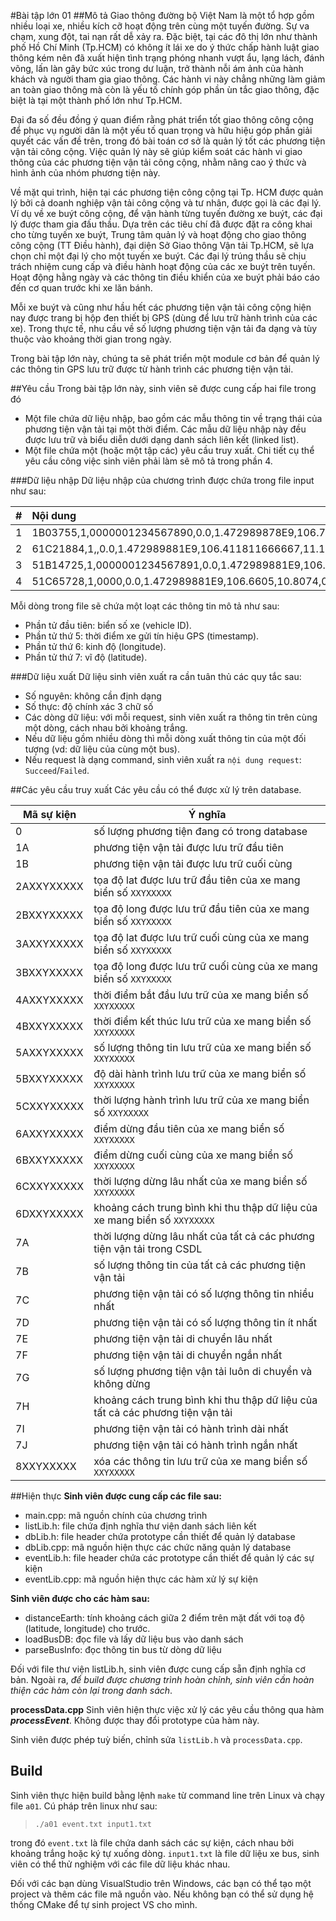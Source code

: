 #Bài tập lớn 01
##Mô tả
Giao thông đường bộ Việt Nam là một tổ hợp gồm nhiều loại xe, nhiều kích cỡ 
hoạt động trên cùng một tuyến đường. Sự va chạm, xung đột, tai nạn rất dễ 
xảy ra. Đặc biệt, tại các đô thị lớn như thành phố Hồ Chí Minh (Tp.HCM) có 
không ít lái xe do ý thức chấp hành luật giao thông kém nên đã xuất hiện tình 
trạng phóng nhanh vượt ẩu, lạng lách, đánh võng, lấn làn gây bức xúc trong 
dư luận, trở thành nỗi ám ảnh của hành khách và người tham gia giao thông. 
Các hành vi này chẳng những làm giảm an toàn giao thông mà còn là yếu tố 
chính góp phần ùn tắc giao thông, đặc biệt là tại một thành phố lớn như Tp.HCM. 

Đại đa số đều đồng ý quan điểm rằng phát triển tốt giao thông công cộng để 
phục vụ người dân là một yếu tố quan trọng và hữu hiệu góp phần giải quyết 
các vấn đề trên, trong đó bài toán cơ sở là quản lý tốt các phương tiện vận tải 
công cộng. Việc quản lý này sẽ giúp kiểm soát các hành vi giao thông của các 
phương tiện vận tải công cộng, nhằm nâng cao ý thức và hình ảnh của nhóm 
phương tiện này.

Về mặt qui trình, hiện tại các phương tiện công cộng tại Tp. HCM được quản lý 
bởi cả doanh nghiệp vận tải công cộng và tư nhân, được gọi là các đại lý. Ví dụ 
về xe buýt công cộng, để vận hành từng tuyến đường xe buýt, các đại lý được 
tham gia đấu thầu. Dựa trên các tiêu chí đã được đặt ra công khai cho từng 
tuyến xe buýt, Trung tâm quản lý và hoạt động cho giao thông công cộng 
(TT Điều hành), đại diện Sở Giao thông Vận tải Tp.HCM, sẽ lựa chọn chỉ một 
đại lý cho một tuyến xe buýt. Các đại lý trúng thầu sẽ chịu trách nhiệm cung cấp 
và điều hành hoạt động của các xe buýt trên tuyến. Hoạt động hằng ngày và 
các thông tin điều khiển của xe buýt phải báo cáo đến cơ quan trước khi xe lăn bánh.

Mỗi xe buýt và cũng như hầu hết các phương tiện vận tải công cộng hiện nay 
được trang bị hộp đen thiết bị GPS (dùng để lưu trữ hành trình của các xe). 
Trong thực tế, nhu cầu về số lượng phương tiện vận tải đa dạng và tùy thuộc 
vào khoảng thời gian trong ngày. 

Trong bài tập lớn này, chúng ta sẽ phát triển một module cơ bản để quản lý các 
thông tin GPS lưu trữ được từ hành trình các phương tiện vận tải.

##Yêu cầu
Trong bài tập lớn này, sinh viên sẽ được cung cấp hai file trong đó
- Một file chứa dữ liệu nhập, bao gồm các mẫu thông tin về trạng thái của phương tiện vận tải tại một thời điểm. Các mẫu dữ liệu nhập này đều được lưu trữ và biểu diễn dưới dạng danh sách liên kết (linked list).
- Một file chứa một (hoặc một tập các) yêu cầu truy xuất. Chi tiết cụ thể yêu cầu công việc sinh viên phải làm sẽ mô tả trong phần 4.

###Dữ liệu nhập
Dữ liệu nhập của chương trình được chứa trong file input như sau:

| # | Nội dung |
|---|:---------|
|1| 1B03755,1,0000001234567890,0.0,1.472989878E9,106.781668333333,10.65749,0.0,348.0,0,1,0,0,0,1,0.0,0.0 |
|2| 61C21884,1,,0.0,1.472989881E9,106.411811666667,11.1932933333333,0.0,288.0,0,0,0,0,0,0,0.0,0.0 |
|3| 51B14725,1,0000001234567891,0.0,1.472989881E9,106.689196666667,10.7733133333333,0.0,30.0,1,1,0,0,0,0,0.0,0.0 |
|4| 51C65728,1,0000,0.0,1.472989881E9,106.6605,10.8074,0.0,0.0,0,0,0,0,0,0,0.0,0.0 |

Mỗi dòng trong file sẽ chứa một loạt các thông tin mô tả như sau:
- Phần tử đầu tiên: biển số xe (vehicle ID).
- Phần tử thứ 5: thời điểm xe gửi tín hiệu GPS (timestamp).
- Phần tử thứ 6: kinh độ (longitude).
- Phần tử thứ 7: vĩ độ (latitude).

###Dữ liệu xuất
Dữ liệu sinh viên xuất ra cần tuân thủ các quy tắc sau:
 + Số nguyên: không cần định dạng
 + Số thực: độ chính xác 3 chữ số
 + Các dòng dữ liệu: với mỗi request, sinh viên xuất ra
 thông tin trên cùng một dòng, cách nhau bởi khoảng trắng.
 + Nếu dữ liệu gồm nhiều dòng thì mỗi dòng xuất thông tin của một đối tượng
 (vd: dữ liệu của cùng một bus). 
 + Nếu request là dạng command, sinh viên xuất 
 ra `nội dung request`: `Succeed`/`Failed`.

##Các yêu cầu truy xuất
Các yêu cầu có thể được xử lý trên database.

| Mã sự kiện | Ý nghĩa |
| ---------- | ------- |
| 0          | số lượng phương tiện đang có trong database | 
| 1A         | phương tiện vận tải được lưu trữ đầu tiên   |
| 1B         | phương tiện vận tải được lưu trữ cuối cùng  |
| 2AXXYXXXXX | tọa độ lat được lưu trữ đầu tiên của xe mang biển số `XXYXXXXX` |
| 2BXXYXXXXX | tọa độ long được lưu trữ đầu tiên của xe mang biển số `XXYXXXXX` |
| 3AXXYXXXXX | tọa độ lat được lưu trữ cuối cùng của xe mang biển số `XXYXXXXX` |
| 3BXXYXXXXX | tọa độ long được lưu trữ cuối cùng của xe mang biển số `XXYXXXXX` |
| 4AXXYXXXXX | thời điểm bắt đầu lưu trữ của xe mang biển số `XXYXXXXX` |
| 4BXXYXXXXX | thời điểm kết thúc lưu trữ của xe mang biển số `XXYXXXXX` |
| 5AXXYXXXXX | số lượng thông tin lưu trữ của xe mang biển số `XXYXXXXX` |
| 5BXXYXXXXX | độ dài hành trình lưu trữ của xe mang biển số `XXYXXXXX` |
| 5CXXYXXXXX | thời lượng hành trình lưu trữ của xe mang biển số `XXYXXXXX` |
| 6AXXYXXXXX | điểm dừng đầu tiên của xe mang biển số `XXYXXXXX` |
| 6BXXYXXXXX | điểm dừng cuối cùng của xe mang biển số `XXYXXXXX` |
| 6CXXYXXXXX | thời lượng dừng lâu nhất của xe mang biển số `XXYXXXXX` |
| 6DXXYXXXXX | khoảng cách trung bình khi thu thập dữ liệu của xe mang biển số `XXYXXXXX` |
| 7A         | thời lượng dừng lâu nhất của tất cả các phương tiện vận tải trong CSDL |
| 7B         | số lượng thông tin của tất cả các phương tiện vận tải |
| 7C         | phương tiện vận tải có số lượng thông tin nhiều nhất |
| 7D         | phương tiện vận tải có số lượng thông tin ít nhất |
| 7E         | phương tiện vận tải di chuyển lâu nhất |
| 7F         | phương tiện vận tải di chuyển ngắn nhất |
| 7G         | số lượng phương tiện vận tải luôn di chuyển và không dừng |
| 7H         | khoảng cách trung bình khi thu thập dữ liệu của tất cả các phương tiện vận tải |
| 7I         | phương tiện vận tải có hành trình dài nhất |
| 7J         | phương tiện vận tải có hành trình ngắn nhất |
| 8XXYXXXXX  | xóa các thông tin lưu trữ của xe mang biển số `XXYXXXXX` |

##Hiện thực
**Sinh viên được cung cấp các file sau:**
 - main.cpp: mã nguồn chính của chương trình
 - listLib.h: file chứa định nghĩa thư viện danh sách liên kết
 - dbLib.h: file header chứa prototype cần thiết để quản lý database
 - dbLib.cpp: mã nguồn hiện thực các chức năng quản lý database
 - eventLib.h: file header chứa các prototype cần thiết để quản lý các sự kiện
 - eventLib.cpp: mã nguồn hiện thực các hàm xử lý sự kiện

__Sinh viên được cho các hàm sau:__
 - distanceEarth: tính khoảng cách giữa 2 điểm trên mặt đất với 
 toạ độ (latitude, longitude) cho trước.
 - loadBusDB: đọc file và lấy dữ liệu bus vào danh sách
 - parseBusInfo: đọc thông tin bus từ dòng dữ liệu

Đối với file thư viện listLib.h, sinh viên được cung cấp sẵn định 
nghĩa cơ bản. Ngoài ra, _để build được chương trình hoàn chỉnh, sinh viên
cần hoàn thiện các hàm còn lại trong danh sách_.

__processData.cpp__
Sinh viên hiện thực việc xử lý các yêu cầu thông qua hàm __*processEvent*__.
Không được thay đổi prototype của hàm này.

Sinh viên được phép tuỳ biến, chỉnh sửa `listLib.h` và `processData.cpp`.
 
## Build
Sinh viên thực hiện build bằng lệnh `make` từ command line trên Linux
và chạy file `a01`. Cú pháp trên linux như sau:
> `./a01 event.txt input1.txt`

trong đó `event.txt` là file chứa danh sách các sự kiện, cách nhau bởi 
  khoảng trắng hoặc ký tự xuống dòng.
  `input1.txt` là file dữ liệu xe bus, sinh viên có thể thử nghiệm với 
  các file dữ liệu khác nhau. 

Đối với các bạn dùng VisualStudio trên Windows, các bạn có thể tạo một 
project và thêm các file mã nguồn vào. Nếu không bạn có thể sử dụng hệ 
thống CMake để tự sinh project VS cho mình.
 